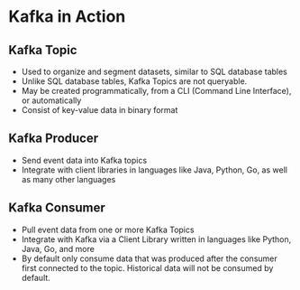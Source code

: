 # Kafka in Action

## Kafka Topic

- Used to organize and segment datasets, similar to SQL database tables
- Unlike SQL database tables, Kafka Topics are not queryable.
- May be created programmatically, from a CLI (Command Line Interface), or automatically
- Consist of key-value data in binary format

## Kafka Producer

- Send event data into Kafka topics
- Integrate with client libraries in languages like Java, Python, Go, as well as many other languages

## Kafka Consumer

- Pull event data from one or more Kafka Topics
- Integrate with Kafka via a Client Library written in languages like Python, Java, Go, and more
- By default only consume data that was produced after the consumer first connected to the topic. Historical data will not be consumed by default.
